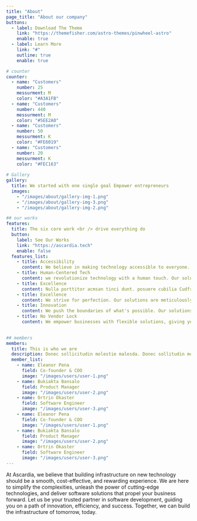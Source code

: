 ```yaml
---
title: "About"
page_title: "About our company"
buttons:
  - label: Download The Theme
    link: "https://themefisher.com/astro-themes/pinwheel-astro"
    enable: true
  - label: Learn More
    link: "#"
    outline: true
    enable: true

# counter
counter:
  - name: "Customers"
    number: 25
    messurment: M
    color: "#A3A1FB"
  - name: "Customers"
    number: 440
    messurment: M
    color: "#5EE2A0"
  - name: "Customers"
    number: 50
    messurment: K
    color: "#FE6019"
  - name: "Customers"
    number: 20
    messurment: K
    color: "#FEC163"
    
# Gallery
gallery:
  title: We started with one single goal Empower entrepreneurs
  images:
    - "/images/about/gallery-img-1.png"
    - "/images/about/gallery-img-3.png"
    - "/images/about/gallery-img-2.png"

## our works
features:
  title: The six core work <br /> drive everything do
  button:
    label: See Our Works
    link: "https://ascardia.tech"
    enable: false
  features_list:
    - title: Accessibility
      content: We believe in making technology accessible to everyone. Our solutions break barriers, ensuring inclusivity and empowering users of all abilities.
    - title: Human-Centered Tech
      content: we revolutionize technology with a human touch. Our solutions prioritize user needs, making technology intuitive and empowering.
    - title: Excellence
      content: Nulla porttitor acmsan tinci dunt. posuere cubilia Cudfrae Donec velit neque, autor sit amet aliuam vel
    - title: Excellence
      content: We strive for perfection. Our solutions are meticulously crafted, delivering exceptional performance and quality.
    - title: Innovation
      content: We push the boundaries of what's possible. Our solutions are at the forefront of innovation, driving progress and transforming industries.
    - title: No Vendor Lock
      content: We empower businesses with flexible solutions, giving you full control over your infrastructure.
    

## members
members:
  title: This is who we are
  description: Donec sollicitudin molestie malesda. Donec sollitudin mol estie ultricies ligula sed magna dictum
  member_list:
    - name: Eleanor Pena
      field: Co-founder & COO
      image: "/images/users/user-1.png"
    - name: Bukiakta Bansalo
      field: Product Manager
      image: "/images/users/user-2.png"
    - name: Ortrin Okaster
      field: Software Engineer
      image: "/images/users/user-3.png"
    - name: Eleanor Pena
      field: Co-founder & COO
      image: "/images/users/user-1.png"
    - name: Bukiakta Bansalo
      field: Product Manager
      image: "/images/users/user-2.png"
    - name: Ortrin Okaster
      field: Software Engineer
      image: "/images/users/user-3.png"
---
```

At Ascardia, we believe that building infrastructure on new technology should be a smooth, cost-effective, and rewarding experience. We are here to simplify the complexities, unleash the power of cutting-edge technologies, and deliver software solutions that propel your business forward. Let us be your trusted partner in software development, guiding you on a path of innovation, efficiency, and success. Together, we can build the infrastructure of tomorrow, today.

